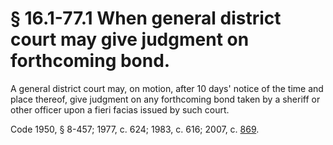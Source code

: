 # § 16.1-77.1 When general district court may give judgment on forthcoming bond.

<p>A general district court may, on motion, after 10 days' notice of the time and place thereof, give judgment on any forthcoming bond taken by a sheriff or other officer upon a fieri facias issued by such court.</p><p>Code 1950, § 8-457; 1977, c. 624; 1983, c. 616; 2007, c. <a href='http://lis.virginia.gov/cgi-bin/legp604.exe?071+ful+CHAP0869'>869</a>.</p>